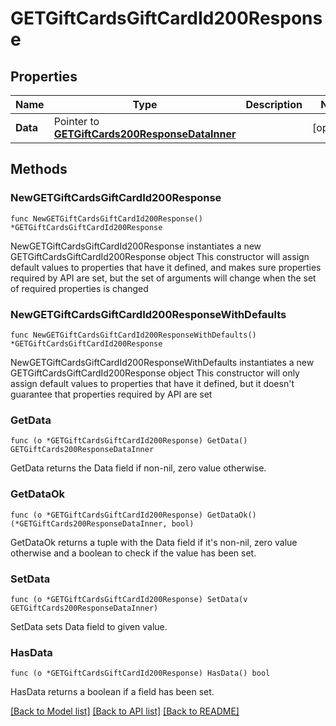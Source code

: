 # GETGiftCardsGiftCardId200Response

## Properties

Name | Type | Description | Notes
------------ | ------------- | ------------- | -------------
**Data** | Pointer to [**GETGiftCards200ResponseDataInner**](GETGiftCards200ResponseDataInner.md) |  | [optional] 

## Methods

### NewGETGiftCardsGiftCardId200Response

`func NewGETGiftCardsGiftCardId200Response() *GETGiftCardsGiftCardId200Response`

NewGETGiftCardsGiftCardId200Response instantiates a new GETGiftCardsGiftCardId200Response object
This constructor will assign default values to properties that have it defined,
and makes sure properties required by API are set, but the set of arguments
will change when the set of required properties is changed

### NewGETGiftCardsGiftCardId200ResponseWithDefaults

`func NewGETGiftCardsGiftCardId200ResponseWithDefaults() *GETGiftCardsGiftCardId200Response`

NewGETGiftCardsGiftCardId200ResponseWithDefaults instantiates a new GETGiftCardsGiftCardId200Response object
This constructor will only assign default values to properties that have it defined,
but it doesn't guarantee that properties required by API are set

### GetData

`func (o *GETGiftCardsGiftCardId200Response) GetData() GETGiftCards200ResponseDataInner`

GetData returns the Data field if non-nil, zero value otherwise.

### GetDataOk

`func (o *GETGiftCardsGiftCardId200Response) GetDataOk() (*GETGiftCards200ResponseDataInner, bool)`

GetDataOk returns a tuple with the Data field if it's non-nil, zero value otherwise
and a boolean to check if the value has been set.

### SetData

`func (o *GETGiftCardsGiftCardId200Response) SetData(v GETGiftCards200ResponseDataInner)`

SetData sets Data field to given value.

### HasData

`func (o *GETGiftCardsGiftCardId200Response) HasData() bool`

HasData returns a boolean if a field has been set.


[[Back to Model list]](../README.md#documentation-for-models) [[Back to API list]](../README.md#documentation-for-api-endpoints) [[Back to README]](../README.md)


